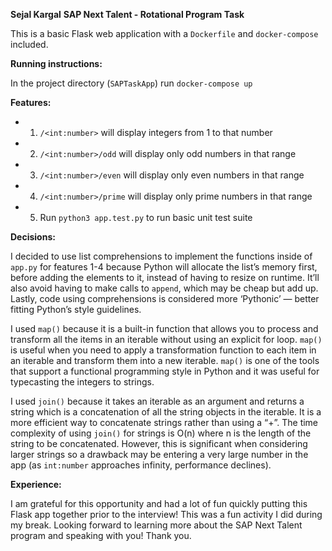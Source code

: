 **Sejal Kargal**
**SAP Next Talent - Rotational Program Task**

This is a basic Flask web application with a `Dockerfile` and `docker-compose` included.

**Running instructions:**

In the project directory (`SAPTaskApp`) run
    `docker-compose up`

**Features:**

- 1. `/<int:number>` will display integers from 1 to that number
- 2. `/<int:number>/odd` will display only odd numbers in that range
- 3. `/<int:number>/even` will display only even numbers in that range
- 4. `/<int:number>/prime` will display only prime numbers in that range
- 5. Run `python3 app.test.py` to run basic unit test suite

**Decisions:**

I decided to use list comprehensions to implement the functions inside of `app.py` for features 1-4 because Python will allocate the list’s memory first, before adding the elements to it, instead of having to resize on runtime. It’ll also avoid having to make calls to `append`, which may be cheap but add up. Lastly, code using comprehensions is considered more ‘Pythonic’ — better fitting Python’s style guidelines.

I used `map()` because it is a built-in function that allows you to process and transform all the items in an iterable without using an explicit for loop. `map()` is useful when you need to apply a transformation function to each item in an iterable and transform them into a new iterable. `map()` is one of the tools that support a functional programming style in Python and it was useful for typecasting the integers to strings.

I used `join()` because it takes an iterable as an argument and returns a string which is a concatenation of all the string objects in the iterable. It is a more efficient way to concatenate strings rather than using a “+”. The time complexity of using `join()` for strings is O(n) where n is the length of the string to be concatenated. However, this is significant when considering larger strings so a drawback may be entering a very large number in the app (as `int:number` approaches infinity, performance declines).

**Experience:**

I am grateful for this opportunity and had a lot of fun quickly putting this Flask app together prior to the interview! This was a fun activity I did during my break. Looking forward to learning more about the SAP Next Talent program and speaking with you! Thank you.
